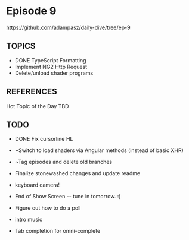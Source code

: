 # Episode 9
https://github.com/adampasz/daily-dive/tree/ep-9

## TOPICS
* DONE TypeScript Formatting 
* Implement NG2 Http Request
* Delete/unload shader programs

## REFERENCES
Hot Topic of the Day
TBD

## TODO
* DONE Fix cursorline HL
* ~Switch to load shaders via Angular methods (instead of basic XHR)
* ~Tag episodes and delete old branches

* Finalize stonewashed changes and update readme
* keyboard camera!
* End of Show Screen -- tune in tomorrow. :)
* Figure out how to do a poll
* intro music
* Tab completion for omni-complete

